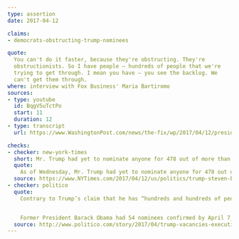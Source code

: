 ```yaml
---
type: assertion
date: 2017-04-12

claims:
- democrats-obstructing-trump-nominees

quote:
  You can't do it faster, because they're obstructing. They're
  obstructionists. So I have people — hundreds of people that we're
  trying to get through. I mean you have — you see the backlog. We
  can't get them through.
where: interview with Fox Business' Maria Bartiromo
sources:
- type: youtube
  id: BqgV5uTctPo
  start: 11
  duration: 12
- type: transcript
  url: https://www.WashingtonPost.com/news/the-fix/wp/2017/04/12/president-trumps-throughly-confusing-fox-business-interview-annotated/

checks:
- checker: new-york-times
  short: Mr. Trump had yet to nominate anyone for 478 out of more than 533 crucial appointments…
  quote:
    As of Wednesday, Mr. Trump had yet to nominate anyone for 478 out of more than 533 crucial appointments, according to the nonpartisan Center for Presidential Transition. Of 24 nominations Mr. Trump has sent to the Senate, 22 have been confirmed; 29 other appointments have been announced but not formally submitted.
  source: https://www.NYTimes.com/2017/04/12/us/politics/trump-steven-bannon-fox-business-news-interview.html
- checker: politico
  quote:
    Contrary to Trump’s claim that he has “hundreds and hundreds of people” awaiting confirmation, the White House had, as of April 7, put forward just 24 nominations for the 533 key posts that require Senate approval. Of those 24 nominees, 22 have been confirmed.


    Former President Barack Obama had 54 nominees confirmed by April 7, 2009. Former President George W. Bush had 32 by April 7, 2001, and Bill Clinton had 44 as of the same date in 1993.
  source: http://www.politico.com/story/2017/04/trump-vacancies-executive-branch-237149
---
```

